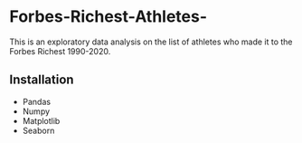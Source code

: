 # Forbes-Richest-Athletes-
This is an exploratory data analysis on the list of athletes who made it to the Forbes Richest 1990-2020.


## Installation
- Pandas
- Numpy
- Matplotlib
- Seaborn
